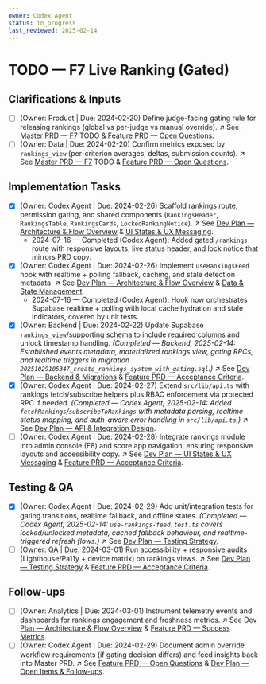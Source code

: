 ```yaml
---
owner: Codex Agent
status: in_progress
last_reviewed: 2025-02-14
---
```


# TODO — F7 Live Ranking (Gated)

## Clarifications & Inputs
- [ ] (Owner: Product | Due: 2024-02-20) Define judge-facing gating rule for releasing rankings (global vs per-judge vs manual override). ↗️ See [Master PRD — F7](masterPRD.md#f7--live-ranking-gated-p0) TODO & [Feature PRD — Open Questions](featurePRD_F7.md#open-questions).
- [ ] (Owner: Data | Due: 2024-02-20) Confirm metrics exposed by `rankings_view` (per-criterion averages, deltas, submission counts). ↗️ See [Master PRD — F7](masterPRD.md#f7--live-ranking-gated-p0) TODO & [Feature PRD — Open Questions](featurePRD_F7.md#open-questions).

## Implementation Tasks
- [x] (Owner: Codex Agent | Due: 2024-02-26) Scaffold rankings route, permission gating, and shared components (`RankingsHeader`, `RankingsTable`, `RankingsCards`, `LockedRankingNotice`). ↗️ See [Dev Plan — Architecture & Flow Overview](devplan_F7.md#architecture--flow-overview) & [UI States & UX Messaging](devplan_F7.md#ui-states--ux-messaging).
  - 2024-07-16 — Completed (Codex Agent): Added gated `/rankings` route with responsive layouts, live status header, and lock notice that mirrors PRD copy.
- [x] (Owner: Codex Agent | Due: 2024-02-26) Implement `useRankingsFeed` hook with realtime + polling fallback, caching, and stale detection metadata. ↗️ See [Dev Plan — Architecture & Flow Overview](devplan_F7.md#architecture--flow-overview) & [Data & State Management](devplan_F7.md#data--state-management).
  - 2024-07-16 — Completed (Codex Agent): Hook now orchestrates Supabase realtime + polling with local cache hydration and stale indicators, covered by unit tests.
- [x] (Owner: Backend | Due: 2024-02-22) Update Supabase `rankings_view`/supporting schema to include required columns and unlock timestamp handling. *(Completed — Backend, 2025-02-14: Established events metadata, materialized rankings view, gating RPCs, and realtime triggers in migration `20251029105347_create_rankings_system_with_gating.sql`.)* ↗️ See [Dev Plan — Backend & Migrations](devplan_F7.md#backend--migrations) & [Feature PRD — Acceptance Criteria](featurePRD_F7.md#acceptance-criteria).
- [x] (Owner: Codex Agent | Due: 2024-02-27) Extend `src/lib/api.ts` with rankings fetch/subscribe helpers plus RBAC enforcement via protected RPC if needed. *(Completed — Codex Agent, 2025-02-14: Added `fetchRankings`/`subscribeToRankings` with metadata parsing, realtime status mapping, and auth-aware error handling in `src/lib/api.ts`.)* ↗️ See [Dev Plan — API & Integration Design](devplan_F7.md#api--integration-design).
- [ ] (Owner: Codex Agent | Due: 2024-02-28) Integrate rankings module into admin console (F8) and score app navigation, ensuring responsive layouts and accessibility copy. ↗️ See [Dev Plan — UI States & UX Messaging](devplan_F7.md#ui-states--ux-messaging) & [Feature PRD — Acceptance Criteria](featurePRD_F7.md#acceptance-criteria).

## Testing & QA
- [x] (Owner: Codex Agent | Due: 2024-02-29) Add unit/integration tests for gating transitions, realtime fallback, and offline states. *(Completed — Codex Agent, 2025-02-14: `use-rankings-feed.test.ts` covers locked/unlocked metadata, cached fallback behaviour, and realtime-triggered refresh flows.)* ↗️ See [Dev Plan — Testing Strategy](devplan_F7.md#testing-strategy).
- [ ] (Owner: QA | Due: 2024-03-01) Run accessibility + responsive audits (Lighthouse/Pa11y + device matrix) on rankings views. ↗️ See [Dev Plan — Testing Strategy](devplan_F7.md#testing-strategy) & [Feature PRD — Acceptance Criteria](featurePRD_F7.md#acceptance-criteria).

## Follow-ups
- [ ] (Owner: Analytics | Due: 2024-03-01) Instrument telemetry events and dashboards for rankings engagement and freshness metrics. ↗️ See [Dev Plan — Architecture & Flow Overview](devplan_F7.md#architecture--flow-overview) & [Feature PRD — Success Metrics](featurePRD_F7.md#success-metrics).
- [ ] (Owner: Codex Agent | Due: 2024-02-29) Document admin override workflow requirements (if gating decision differs) and feed insights back into Master PRD. ↗️ See [Feature PRD — Open Questions](featurePRD_F7.md#open-questions) & [Dev Plan — Open Items & Follow-ups](devplan_F7.md#open-items--follow-ups).
